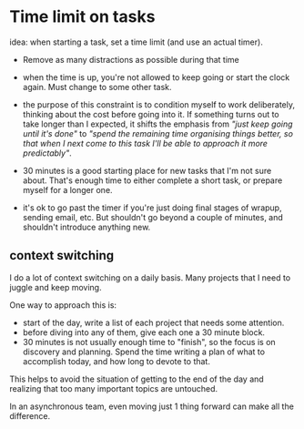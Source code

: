 # [](#time-limit-on-tasks)Time limit on tasks

idea: when starting a task, set a time limit (and use an actual timer).

-   Remove as many distractions as possible during that time
-   when the time is up, you're not allowed to keep going or start the clock again. Must change to some other task.
-   the purpose of this constraint is to condition myself to work deliberately, thinking about the cost before going into it. If something turns out to take longer than I expected, it shifts the emphasis from _"just keep going until it's done"_ to _"spend the remaining time organising things better, so that when I next come to this task I'll be able to approach it more predictably"_.

-   30 minutes is a good starting place for new tasks that I'm not sure about. That's enough time to either complete a short task, or prepare myself for a longer one.

-   it's ok to go past the timer if you're just doing final stages of wrapup, sending email, etc. But shouldn't go beyond a couple of minutes, and shouldn't introduce anything new.

## context switching

I do a lot of context switching on a daily basis. Many projects that I need to juggle and keep moving.

One way to approach this is:

- start of the day, write a list of each project that needs some attention.
- before diving into any of them, give each one a 30 minute block.
- 30 minutes is not usually enough time to "finish", so the focus is on discovery and planning. Spend the time writing a plan of what to accomplish today, and how long to devote to that.

This helps to avoid the situation of getting to the end of the day and realizing that too many important topics are untouched.

In an asynchronous team, even moving just 1 thing forward can make all the difference.
